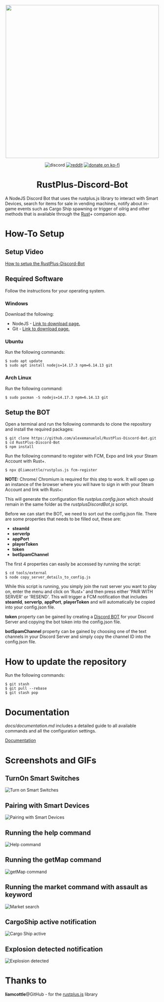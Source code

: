 <p align="center">
<img src="./rustplusDiscordBot.png" width="500"></a>
</p>

<p align="center">
<a><img src="https://img.shields.io/badge/Discord-Alexemanuelol%238259-%237289DA?style=flat&logo=discord" alt="discord"/></a>
<a href="https://www.reddit.com/user/Alexemanuelol"><img src="https://img.shields.io/badge/Reddit-Alexemanuelol-FF4500?style=flat&logo=reddit" alt="reddit"/></a>
<a href="https://ko-fi.com/alexemanuelol"><img src="https://img.shields.io/badge/Donate%20a%20Coffee-alexemanuelol-yellow?style=flat&logo=buy-me-a-coffee" alt="donate on ko-fi"/></a>

<h1 align="center">RustPlus-Discord-Bot</h1>
</p>

A NodeJS Discord Bot that uses the rustplus.js library to interact with Smart Devices, search for items for sale in vending machines, notify about in-game events such as Cargo Ship spawning or trigger of oilrig and other methods that is available through the [Rust](https://store.steampowered.com/app/252490/Rust/)+ companion app.

# How-To Setup

## Setup Video

[How to setup the RustPlus-Discord-Bot](https://youtu.be/7cdn1dPMEKU)
## Required Software

Follow the instructions for your operating system.

### Windows
Download the following:

- NodeJS - [Link to download page.](https://nodejs.org/en/download/)
- Git - [Link to download page.](https://git-scm.com/downloads)

### Ubuntu
Run the following commands:

    $ sudo apt update
    $ sudo apt install nodejs=14.17.3 npm=6.14.13 git

### Arch Linux
Run the following command:

    $ sudo pacman -S nodejs=14.17.3 npm=6.14.13 git

## Setup the BOT

Open a terminal and run the following commands to clone the repository and install the required packages:

    $ git clone https://github.com/alexemanuelol/RustPlus-Discord-Bot.git
    $ cd RustPlus-Discord-Bot
    $ npm install

Run the following command to register with FCM, Expo and link your Steam Account with Rust+.

    $ npx @liamcottle/rustplus.js fcm-register

**NOTE:** Chrome/ Chromium is required for this step to work. It will open up an instance of the browser where you will have to sign in with your Steam Account and link with Rust+:

This will generate the configuration file *rustplus.config.json* which should remain in the same folder as the *rustplusDiscordBot.js* script.

Before we can start the BOT, we need to sort out the config.json file. There are some properties that needs to be filled out, these are:
- **steamId**
- **serverIp**
- **appPort**
- **playerToken**
- **token**
- **botSpamChannel**

The first 4 properties can easily be accessed by running the script:

    $ cd tools/external
    $ node copy_server_details_to_config.js

While this script is running, you simply join the rust server you want to play on, enter the menu and click on 'Rust+' and then press either 'PAIR WITH SERVER' or 'RESEND'. This will trigger a FCM notification that includes **steamId**, **serverIp**, **appPort**, **playerToken** and will automatically be copied into your config.json file.

**token** property can be gained by creating a [Discord BOT](https://discordpy.readthedocs.io/en/stable/discord.html) for your Discord Server and copying the bot token into the config.json file.

**botSpamChannel** property can be gained by choosing one of the text channels in your Discord Server and simply copy the channel ID into the config.json file.

# How to update the repository

Run the following commands:

    $ git stash
    $ git pull --rebase
    $ git stash pop


# Documentation

*docs/documentation.md* includes a detailed guide to all available commands and all the configuration settings.

[Documentation](docs/documentation.md)


# Screenshots and GIFs

## TurnOn Smart Switches
![Turn on Smart Switches](screenshots/turnOn.gif)

## Pairing with Smart Devices
![Pairing with Smart Devices](screenshots/pairing.gif)

## Running the help command
![Help command](screenshots/help.png)

## Running the getMap command
![getMap command](screenshots/getMap.png)

## Running the market command with assault as keyword
![Market search](screenshots/market.png)

## CargoShip active notification
![Cargo Ship active](screenshots/cargoShip.png)

## Explosion detected notification
![Explosion detected](screenshots/explosion.png)

# Thanks to

**liamcottle**@GitHub - for the [rustplus.js](https://github.com/liamcottle/rustplus.js) library
